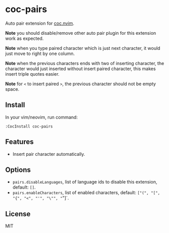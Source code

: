 # coc-pairs

Auto pair extension for [coc.nvim](https://github.com/neoclide/coc.nvim).

**Note** you should disable/remove other auto pair plugin for this extension
work as expected.

**Note** when you type paired character which is just next character, it would
just move to right by one column.

**Note** when the previous characters ends with two of inserting character, the
character would just inserted without insert paired character, this makes insert
triple quotes easier.

**Note** for `<` to insert paired `>`, the previous character should not be
empty space.

## Install

In your vim/neovim, run command:

```
:CocInstall coc-pairs
```

## Features

- Insert pair character automatically.

## Options

- `pairs.disableLanguages`, list of language ids to disable this extension,
  default: `[]`.
- `pairs.enableCharacters`, list of enabled characters, default: `["(", "[", "{", "<", "'", "\"", "`"]`.

## License

MIT
